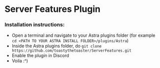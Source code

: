 # Server Features Plugin
### Installation instructions:
- Open a terminal and navigate to your Astra plugins folder (for example `cd <PATH TO YOUR ASTRA INSTALL FOLDER>/plugins/Astra`)
- Inside the Astra plugins folder, do `git clone https://github.com/toastythetoaster/ServerFeatures.git`
- Enable the plugin in Discord
- Voila :^)
